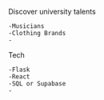 
Discover university talents

    -Musicians
    -Clothing Brands
    -

Tech

    -Flask
    -React
    -SQL or Supabase
    -